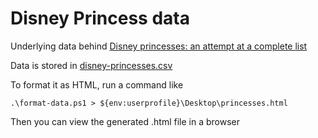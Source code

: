 # Disney Princess data

Underlying data behind [Disney princesses: an attempt at a complete list](https://matthewvaneerde.wordpress.com/2011/08/28/disney-princesses-an-attempt-at-a-complete-list/)

Data is stored in [disney-princesses.csv](disney-princesses.csv)

To format it as HTML, run a command like

```
.\format-data.ps1 > ${env:userprofile}\Desktop\princesses.html
```

Then you can view the generated .html file in a browser